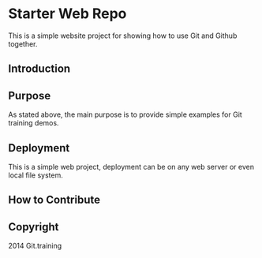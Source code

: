 # Starter Web Repo

This is a simple website project for showing how to use Git and Github together.

## Introduction 

## Purpose 

As stated above, the main purpose is to provide simple examples for Git training demos.

## Deployment

This is a simple web project, deployment can be on any web server or even local file system.

## How to Contribute

## Copyright

2014 Git.training